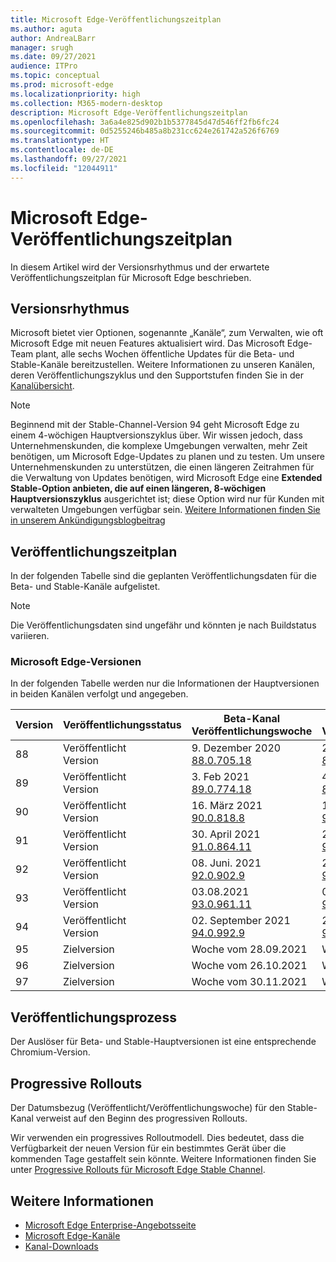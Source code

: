 ```yaml
---
title: Microsoft Edge-Veröffentlichungszeitplan
ms.author: aguta
author: AndreaLBarr
manager: srugh
ms.date: 09/27/2021
audience: ITPro
ms.topic: conceptual
ms.prod: microsoft-edge
ms.localizationpriority: high
ms.collection: M365-modern-desktop
description: Microsoft Edge-Veröffentlichungszeitplan
ms.openlocfilehash: 3a6a4e825d902b1b5377845d47d546ff2fb6fc24
ms.sourcegitcommit: 0d5255246b485a8b231cc624e261742a526f6769
ms.translationtype: HT
ms.contentlocale: de-DE
ms.lasthandoff: 09/27/2021
ms.locfileid: "12044911"
---
```

# <a name="microsoft-edge-release-schedule"></a>Microsoft Edge-Veröffentlichungszeitplan

In diesem Artikel wird der Versionsrhythmus und der erwartete Veröffentlichungszeitplan für Microsoft Edge beschrieben.

## <a name="release-cadence"></a>Versionsrhythmus

Microsoft bietet vier Optionen, sogenannte „Kanäle“, zum Verwalten, wie oft Microsoft Edge mit neuen Features aktualisiert wird. Das Microsoft Edge-Team plant, alle sechs Wochen öffentliche Updates für die Beta- und Stable-Kanäle bereitzustellen. Weitere Informationen zu unseren Kanälen, deren Veröffentlichungszyklus und den Supportstufen finden Sie in der [Kanalübersicht](./microsoft-edge-channels.md#channel-overview).

> [!NOTE]
> Beginnend mit der Stable-Channel-Version 94 geht Microsoft Edge zu einem 4-wöchigen Hauptversionszyklus über. Wir wissen jedoch, dass Unternehmenskunden, die komplexe Umgebungen verwalten, mehr Zeit benötigen, um Microsoft Edge-Updates zu planen und zu testen. Um unsere Unternehmenskunden zu unterstützen, die einen längeren Zeitrahmen für die Verwaltung von Updates benötigen, wird Microsoft Edge eine **Extended Stable-Option anbieten, die auf einen längeren, 8-wöchigen Hauptversionszyklus** ausgerichtet ist; diese Option wird nur für Kunden mit verwalteten Umgebungen verfügbar sein. [Weitere Informationen finden Sie in unserem Ankündigungsblogbeitrag](https://blogs.windows.com/msedgedev/2021/07/15/opt-in-extended-stable-release-cycle/)

## <a name="release-schedule"></a>Veröffentlichungszeitplan

In der folgenden Tabelle sind die geplanten Veröffentlichungsdaten für die Beta- und Stable-Kanäle aufgelistet.

> [!NOTE]
> Die Veröffentlichungsdaten sind ungefähr und könnten je nach Buildstatus variieren.

### <a name="microsoft-edge-releases"></a>Microsoft Edge-Versionen

In der folgenden Tabelle werden nur die Informationen der Hauptversionen in beiden Kanälen verfolgt und angegeben.

| Version | Veröffentlichungsstatus | Beta-Kanal<br>Veröffentlichungswoche | Stable-Kanal<br>Veröffentlichungswoche |
|---------|-----|------|--------|
| 88 | Veröffentlicht<br>Version | 9. Dezember 2020<br>[88.0.705.18](/deployedge/microsoft-edge-relnote-archive-beta-channel#version-88070518-december-9) | 21. Januar 2021<br>[88.0.705.50](/deployedge/microsoft-edge-relnote-archive-stable-channel#version-88070550-january-21)|
| 89 | Veröffentlicht<br>Version | 3. Feb 2021<br>[89.0.774.18](/deployedge/microsoft-edge-relnote-beta-channel#version-89077423-february-8) | 4. März 2021<br>[89.0.774.45](/deployedge/microsoft-edge-relnote-stable-channel#version-89077445-march-4) |
| 90 | Veröffentlicht<br>Version | 16. März 2021<br>[90.0.818.8](/deployedge/microsoft-edge-relnote-beta-channel#version-9008188-march-16) | 15. April 2021<BR>[90.0.818.39](/deployedge/microsoft-edge-relnote-stable-channel#version-90081839-april-15) |
| 91 | Veröffentlicht<br>Version | 30. April 2021<br>[91.0.864.11](/deployedge/microsoft-edge-relnote-beta-channel#version-91086411-april-30) | 27. Mai 2021<BR>[91.0.864.37](/deployedge/microsoft-edge-relnote-stable-channel#version-91086437-may-27) |
| 92 | Veröffentlicht<br>Version | 08. Juni. 2021<br>[92.0.902.9](/deployedge/microsoft-edge-relnote-beta-channel#version-9209029-june-08) | 22. Juli 2021<BR>[92.0.902.55](/deployedge/microsoft-edge-relnote-stable-channel#version-92090255-july-22) |
| 93 | Veröffentlicht<br>Version | 03.08.2021<br>[93.0.961.11](/deployedge/microsoft-edge-relnote-beta-channel#version-93096111-August-03) | 02. September 2021<BR>[93.0.961.38](/deployedge/microsoft-edge-relnote-stable-channel#version-93096138-September-02) |
| 94 | Veröffentlicht<br>Version | 02. September 2021<br>[94.0.992.9](/deployedge/microsoft-edge-relnote-beta-channel#version-9409929-September-02) | 24. September 2021<BR>[94.0.992.31](/deployedge/microsoft-edge-relnote-stable-channel#version-94099231-September-24) |
| 95 | Zielversion | Woche vom 28.09.2021 | Woche vom 21.10.2021 |
| 96 | Zielversion | Woche vom 26.10.2021 | Woche vom 18.11.2021 |
| 97 | Zielversion | Woche vom 30.11.2021 | Woche vom 06.01.2022 |

## <a name="release-process"></a>Veröffentlichungsprozess

Der Auslöser für Beta- und Stable-Hauptversionen ist eine entsprechende Chromium-Version.

## <a name="progressive-rollouts"></a>Progressive Rollouts

Der Datumsbezug (Veröffentlicht/Veröffentlichungswoche) für den Stable-Kanal verweist auf den Beginn des progressiven Rollouts.

Wir verwenden ein progressives Rolloutmodell. Dies bedeutet, dass die Verfügbarkeit der neuen Version für ein bestimmtes Gerät über die kommenden Tage gestaffelt sein könnte. Weitere Informationen finden Sie unter [Progressive Rollouts für Microsoft Edge Stable Channel](/deployedge/microsoft-edge-update-progressive-rollout).

## <a name="see-also"></a>Weitere Informationen

- [Microsoft Edge Enterprise-Angebotsseite](https://aka.ms/EdgeEnterprise)
- [Microsoft Edge-Kanäle](/deployedge/microsoft-edge-channels)
- [Kanal-Downloads](https://www.microsoft.com/edge/business/download)
